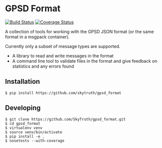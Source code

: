 GPSD Format
===========

[![Build Status](https://travis-ci.org/SkyTruth/gpsd_format.svg?branch=master)](https://travis-ci.org/SkyTruth/gpsd_format) [![Coverage Status](https://coveralls.io/repos/SkyTruth/gpsd_format/badge.svg?branch=master)](https://coveralls.io/r/SkyTruth/gpsd_format?branch=master)

A collection of tools for working with the GPSD JSON format (or the same format in a msgpack container).

Currently only a subset of message types are supported.

* A library to read and write messages in the format
* A command line tool to validate files in the format and give feedback on statistics and any errors found


Installation
------------

    $ pip install https://github.com/skytruth/gpsd_format


Developing
----------

    $ git clone https://github.com/SkyTruth/gpsd_format.git
    $ cd gpsd_format
    $ virtualenv venv
    $ source venv/bin/activate
    $ pip install -e .
    $ nosetests --with-coverage
